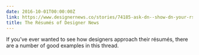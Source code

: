 ```yaml
---
date: 2016-10-01T00:00:00Z
link: https://www.designernews.co/stories/74185-ask-dn--show-dn-your-rsum
title: The Résumés of Designer News
---
```


If you’ve ever wanted to see how designers approach their résumés, there are a number of good examples in this thread. 

